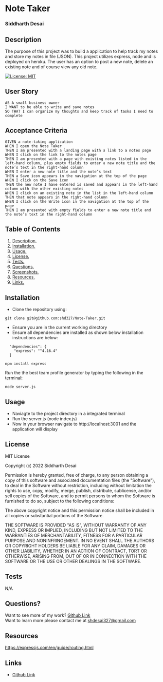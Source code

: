 # Note Taker
### Siddharth Desai

## Description

The purpose of this project was to build a application to help track my notes and store my notes in file (JSON). This project utilizes express, node and is deployed on heroku. The user has an option to post a new note, delete an existing note and of course view any old note.

[![License: MIT](https://img.shields.io/badge/License-MIT-yellow.svg)](https://opensource.org/licenses/MIT)


## User Story

```
AS A small business owner
I WANT to be able to write and save notes
SO THAT I can organize my thoughts and keep track of tasks I need to complete
```


## Acceptance Criteria

```
GIVEN a note-taking application
WHEN I open the Note Taker
THEN I am presented with a landing page with a link to a notes page
WHEN I click on the link to the notes page
THEN I am presented with a page with existing notes listed in the left-hand column, plus empty fields to enter a new note title and the note’s text in the right-hand column
WHEN I enter a new note title and the note’s text
THEN a Save icon appears in the navigation at the top of the page
WHEN I click on the Save icon
THEN the new note I have entered is saved and appears in the left-hand column with the other existing notes
WHEN I click on an existing note in the list in the left-hand column
THEN that note appears in the right-hand column
WHEN I click on the Write icon in the navigation at the top of the page
THEN I am presented with empty fields to enter a new note title and the note’s text in the right-hand column
```


## Table of Contents
1. [ Description. ](#description)
2. [ Installation. ](#installation)
3. [ Usage. ](#usage)
4. [ License. ](#license)
6. [ Tests. ](#tests)
7. [ Questions. ](#questions)
8. [ Screenshots. ](#screenshots)
9. [ Resources. ](#resources)
10. [ Links. ](#links)


## Installation
* Clone the repository using:
```
git clone git@github.com:shd327/Note-Taker.git
```
* Ensure you are in the current working directory
* Ensure all dependencies are installed as shown below installation instructions are below:
```
  "dependencies": {
    "express": "^4.16.4"
  }

```
```
npm install express
```

Run the the best team profile generator by typing the following in the terminal:
```
node server.js
```

## Usage
* Naviagte to the project directory in a integrated terminal
* Run the server.js (node index.js)
* Now in your browser navigate to http://localhost:3001 and the application will display

## License
MIT License

Copyright (c) 2022 Siddharth Desai

Permission is hereby granted, free of charge, to any person obtaining a copy
of this software and associated documentation files (the "Software"), to deal
in the Software without restriction, including without limitation the rights
to use, copy, modify, merge, publish, distribute, sublicense, and/or sell
copies of the Software, and to permit persons to whom the Software is
furnished to do so, subject to the following conditions:

The above copyright notice and this permission notice shall be included in all
copies or substantial portions of the Software.

THE SOFTWARE IS PROVIDED "AS IS", WITHOUT WARRANTY OF ANY KIND, EXPRESS OR
IMPLIED, INCLUDING BUT NOT LIMITED TO THE WARRANTIES OF MERCHANTABILITY,
FITNESS FOR A PARTICULAR PURPOSE AND NONINFRINGEMENT. IN NO EVENT SHALL THE
AUTHORS OR COPYRIGHT HOLDERS BE LIABLE FOR ANY CLAIM, DAMAGES OR OTHER
LIABILITY, WHETHER IN AN ACTION OF CONTRACT, TORT OR OTHERWISE, ARISING FROM,
OUT OF OR IN CONNECTION WITH THE SOFTWARE OR THE USE OR OTHER DEALINGS IN THE
SOFTWARE.

## Tests
N/A

## Questions?
Want to see more of my work? [Github Link](https://github.com/shd327)
<br/>
Want to learn more please contact me at shdesai327@gmail.com


## Resources
https://expressjs.com/en/guide/routing.html


## Links

* [Github Link](https://github.com/shd327/Note-Taker)
